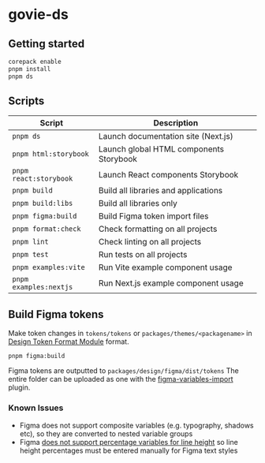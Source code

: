 # govie-ds

## Getting started

```bash
corepack enable
pnpm install
pnpm ds
```

## Scripts

| Script                 | Description                             |
| ---------------------- | --------------------------------------- |
| `pnpm ds`              | Launch documentation site (Next.js)     |
| `pnpm html:storybook`  | Launch global HTML components Storybook |
| `pnpm react:storybook` | Launch React components Storybook       |
| `pnpm build`           | Build all libraries and applications    |
| `pnpm build:libs`      | Build all libraries only                |
| `pnpm figma:build`     | Build Figma token import files          |
| `pnpm format:check`    | Check formatting on all projects        |
| `pnpm lint`            | Check linting on all projects           |
| `pnpm test`            | Run tests on all projects               |
| `pnpm examples:vite`   | Run Vite example component usage        |
| `pnpm examples:nextjs` | Run Next.js example component usage     |

## Build Figma tokens

Make token changes in `tokens/tokens` or `packages/themes/<packagename>` in [Design Token Format Module](https://design-tokens.github.io/community-group/format/) format.

```
pnpm figma:build
```

Figma tokens are outputted to `packages/design/figma/dist/tokens`
The entire folder can be uploaded as one with the [figma-variables-import](https://github.com/microsoft/figma-variables-import) plugin.

### Known Issues

- Figma does not support composite variables (e.g. typography, shadows etc), so they are converted to nested variable groups
- Figma [does not support percentage variables for line height](https://forum.figma.com/t/allow-percentages-for-line-height/69692) so line height percentages must be entered manually for Figma text styles
